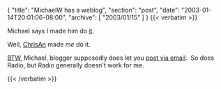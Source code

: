 {
  "title": "MichaelW has a weblog",
  "section": "post",
  "date": "2003-01-14T20:01:06-08:00",
  "archive": [
    "2003/01/15"
  ]
}
{{< verbatim >}}
<P>Michael says I made him do <A href="http://michaelw.net/Articles/Joemademedoit.html">it</A>.</P>
<P>Well, <A href="http://www.simplegeek.com">ChrisAn</A> made <EM>me</EM> do it.</P>
<P><A href="http://michaelw.net/Articles/Postingviaemail.html">BTW</A>, Michael, blogger supposedly does let you <A href="http://publicmind.blogger.com/enduser/group.jsp;jsessionid=340101A71E4E6122B81601F246ED67E7?node=116">post via email</A>.&nbsp; So does Radio, but Radio generally doesn't work for me.</P>
{{< /verbatim >}}
